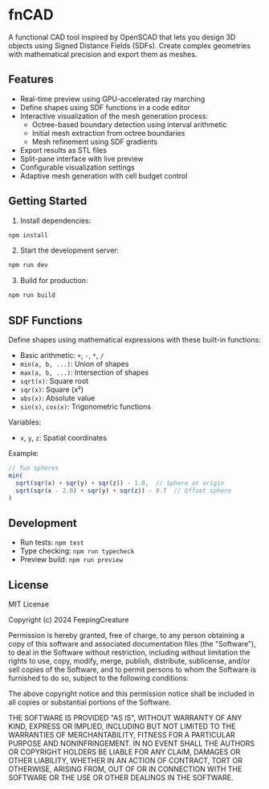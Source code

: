 # fnCAD


A functional CAD tool inspired by OpenSCAD that lets you design 3D objects using Signed Distance Fields (SDFs). Create complex geometries with mathematical precision and export them as meshes.

## Features

- Real-time preview using GPU-accelerated ray marching
- Define shapes using SDF functions in a code editor
- Interactive visualization of the mesh generation process:
  - Octree-based boundary detection using interval arithmetic
  - Initial mesh extraction from octree boundaries
  - Mesh refinement using SDF gradients
- Export results as STL files
- Split-pane interface with live preview
- Configurable visualization settings
- Adaptive mesh generation with cell budget control

## Getting Started

1. Install dependencies:
```bash
npm install
```

2. Start the development server:
```bash
npm run dev
```

3. Build for production:
```bash
npm run build
```

## SDF Functions

Define shapes using mathematical expressions with these built-in functions:

- Basic arithmetic: `+`, `-`, `*`, `/`
- `min(a, b, ...)`: Union of shapes
- `max(a, b, ...)`: Intersection of shapes
- `sqrt(x)`: Square root
- `sqr(x)`: Square (x²)
- `abs(x)`: Absolute value
- `sin(x)`, `cos(x)`: Trigonometric functions

Variables:
- `x`, `y`, `z`: Spatial coordinates

Example:
```javascript
// Two spheres
min(
  sqrt(sqr(x) + sqr(y) + sqr(z)) - 1.0,  // Sphere at origin
  sqrt(sqr(x - 2.0) + sqr(y) + sqr(z)) - 0.7  // Offset sphere
)
```

## Development

- Run tests: `npm test`
- Type checking: `npm run typecheck`
- Preview build: `npm run preview`

## License

MIT License

Copyright (c) 2024 FeepingCreature

Permission is hereby granted, free of charge, to any person obtaining a copy
of this software and associated documentation files (the "Software"), to deal
in the Software without restriction, including without limitation the rights
to use, copy, modify, merge, publish, distribute, sublicense, and/or sell
copies of the Software, and to permit persons to whom the Software is
furnished to do so, subject to the following conditions:

The above copyright notice and this permission notice shall be included in all
copies or substantial portions of the Software.

THE SOFTWARE IS PROVIDED "AS IS", WITHOUT WARRANTY OF ANY KIND, EXPRESS OR
IMPLIED, INCLUDING BUT NOT LIMITED TO THE WARRANTIES OF MERCHANTABILITY,
FITNESS FOR A PARTICULAR PURPOSE AND NONINFRINGEMENT. IN NO EVENT SHALL THE
AUTHORS OR COPYRIGHT HOLDERS BE LIABLE FOR ANY CLAIM, DAMAGES OR OTHER
LIABILITY, WHETHER IN AN ACTION OF CONTRACT, TORT OR OTHERWISE, ARISING FROM,
OUT OF OR IN CONNECTION WITH THE SOFTWARE OR THE USE OR OTHER DEALINGS IN THE
SOFTWARE.

